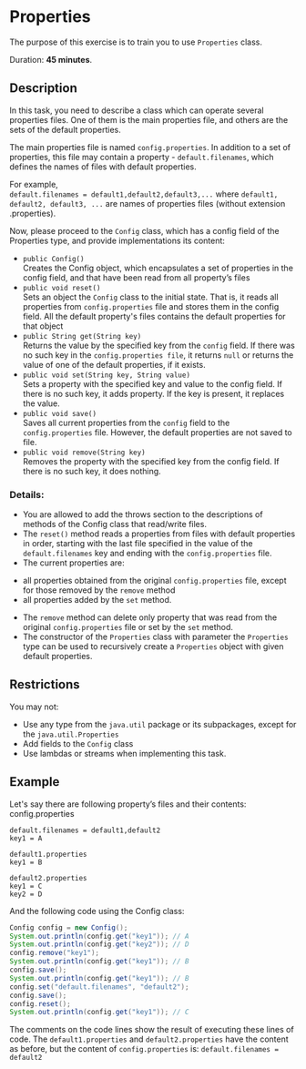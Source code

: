 # Properties

The purpose of this exercise is to train you to use `Properties` class.

Duration: **45 minutes**.


## Description

In this task, you need to describe a class which can operate several properties files. One of them is the main properties file, and others are the sets of the default properties.

The main properties file is named `config.properties`. In addition to a set of properties, this file may contain a property - `default.filenames`, which defines the names of files with default properties.  

For example,  
`default.filenames = default1,default2,default3,...`
where `default1, default2, default3, ...` are names of properties files (without extension .properties).  

Now, please proceed to the `Config` class, which has a config   field of the Properties type, and provide implementations its content: 
* `public Config()`  
   Creates the Config object, which encapsulates a set of properties in the config field, and that have been read from all property’s files
* `public void reset()`  
   Sets an object the `Config` class to the initial state. That is, it reads all properties from `config.properties` file and stores them in the config field. All the default property's files   contains the default properties for that object
* `public String get(String key)`  
   Returns the value by the specified key from the `config` field. If there was no such key in the `config.properties file`, it returns `null` or returns the value of one of the default properties, if it exists.
* `public void set(String key, String value)`  
   Sets a property with the specified key and value to the config field. If there is no such key, it adds property. If the key is present, it replaces the value.
* `public void save()`  
  Saves all current properties   from the `config` field to the `config.properties` file.  However, the default properties are not saved to file.
* `public void remove(String key)`  
  Removes the property with the specified key from the config field. If there is no such key, it does nothing.   


### Details:
*	You are allowed to add the throws section to the descriptions of methods of the Config class that read/write files.
*	The `reset()` method reads a properties from files with default properties in order, starting with the last file specified in the value of the `default.filenames` key and ending with the `config.properties` file.
*	The current properties are:
  - all properties obtained from the original `config.properties` file, except for those removed by the `remove` method
  - all properties added by the `set` method.
*	The `remove` method can delete only property that was read from the original `config.properties` file or set by the `set` method.
*	The constructor of the `Properties` class with parameter the `Properties` type   can be used to recursively create a `Properties` object with given default properties.


## Restrictions
You may not: 
* Use any type from the `java.util` package or its subpackages, except for the `java.util.Properties`
* Add fields to the `Config` class
*	Use lambdas or streams when implementing this task.

## Example
Let's say there are following property’s files and their contents:
config.properties
```
default.filenames = default1,default2
key1 = A

default1.properties
key1 = B

default2.properties
key1 = C
key2 = D
```
And the following code using the Config class:
```java
Config config = new Config();
System.out.println(config.get("key1")); // A
System.out.println(config.get("key2")); // D
config.remove("key1");
System.out.println(config.get("key1")); // B
config.save();
System.out.println(config.get("key1")); // B
config.set("default.filenames", "default2");
config.save();
config.reset();
System.out.println(config.get("key1")); // C
```
The comments on the code lines show the result of executing these lines of code.
The `default1.properties` and `default2.properties` have the content as before, but the content of `config.properties` is:
`default.filenames = default2`


